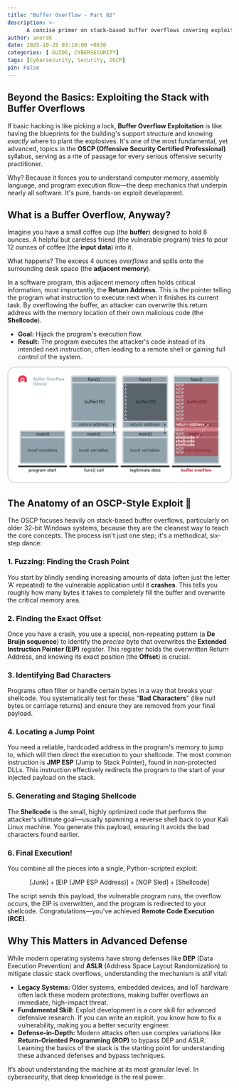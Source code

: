 ```yaml
--- 
title: "Buffer Overflow - Part 02"
description: >-
      A concise primer on stack-based buffer overflows covering exploitation techniques, common mitigations, and defensive best practices.
author: anorak
date: 2025-10-25 03:10:00 +0530
categories: [ GUIDE, CYBERSECURITY]
tags: [Cybersecurity, Security, OSCP]
pin: False
--- 
```


 ## Beyond the Basics: Exploiting the Stack with Buffer Overflows  

If basic hacking is like picking a lock, **Buffer Overflow Exploitation** is like having the blueprints for the building's support structure and knowing *exactly* where to plant the explosives. It's one of the most fundamental, yet advanced, topics in the **OSCP (Offensive Security Certified Professional)** syllabus, serving as a rite of passage for every serious offensive security practitioner.

Why? Because it forces you to understand computer memory, assembly language, and program execution flow—the deep mechanics that underpin nearly all software. It's pure, hands-on exploit development.
 

## What is a Buffer Overflow, Anyway?  

Imagine you have a small coffee cup (the **buffer**) designed to hold 8 ounces. A helpful but careless friend (the vulnerable program) tries to pour 12 ounces of coffee (the **input data**) into it.

What happens? The excess 4 ounces *overflows* and spills onto the surrounding desk space (the **adjacent memory**).

In a software program, this adjacent memory often holds critical information, most importantly, the **Return Address**. This is the pointer telling the program what instruction to execute next when it finishes its current task. By overflowing the buffer, an attacker can overwrite this return address with the memory location of their own malicious code (the **Shellcode**).

* **Goal:** Hijack the program's execution flow.
* **Result:** The program executes the attacker's code instead of its intended next instruction, often leading to a remote shell or gaining full control of the system.

 ![Buffer-Overflow](/assets/img/202510/buffer-overflow.png)
    
## The Anatomy of an OSCP-Style Exploit 🔬

The OSCP focuses heavily on stack-based buffer overflows, particularly on older 32-bit Windows systems, because they are the cleanest way to teach the core concepts. The process isn't just one step; it's a methodical, six-step dance:

### 1. Fuzzing: Finding the Crash Point

You start by blindly sending increasing amounts of data (often just the letter 'A' repeated) to the vulnerable application until it **crashes**. This tells you roughly how many bytes it takes to completely fill the buffer and overwrite the critical memory area.

### 2. Finding the Exact Offset

Once you have a crash, you use a special, non-repeating pattern (a **De Bruijn sequence**) to identify the *precise* byte that overwrites the **Extended Instruction Pointer (EIP)** register. This register holds the overwritten Return Address, and knowing its exact position (the **Offset**) is crucial.

### 3. Identifying Bad Characters

Programs often filter or handle certain bytes in a way that breaks your shellcode. You systematically test for these "**Bad Characters**" (like null bytes or carriage returns) and ensure they are removed from your final payload.

### 4. Locating a Jump Point

You need a reliable, hardcoded address in the program's memory to jump to, which will then direct the execution to your shellcode. The most common instruction is **JMP ESP** (Jump to Stack Pointer), found in non-protected DLLs. This instruction effectively redirects the program to the start of your injected payload on the stack.

### 5. Generating and Staging Shellcode

The **Shellcode** is the small, highly optimized code that performs the attacker's ultimate goal—usually spawning a reverse shell back to your Kali Linux machine. You generate this payload, ensuring it avoids the bad characters found earlier.

### 6. Final Execution!

You combine all the pieces into a single, Python-scripted exploit:

$$[\text{Junk}] + [\text{EIP (JMP ESP Address)}] + [\text{NOP Sled}] + [\text{Shellcode}]$$

The script sends this payload, the vulnerable program runs, the overflow occurs, the EIP is overwritten, and the program is redirected to your shellcode. Congratulations—you've achieved **Remote Code Execution (RCE)**.

 

## Why This Matters in Advanced Defense

While modern operating systems have strong defenses like **DEP** (Data Execution Prevention) and **ASLR** (Address Space Layout Randomization) to mitigate classic stack overflows, understanding the mechanism is *still* vital:

* **Legacy Systems:** Older systems, embedded devices, and IoT hardware often lack these modern protections, making buffer overflows an immediate, high-impact threat.
* **Fundamental Skill:** Exploit development is a core skill for advanced defensive research. If you can write an exploit, you know how to fix a vulnerability, making you a better security engineer.
* **Defense-in-Depth:** Modern attacks often use complex variations like **Return-Oriented Programming (ROP)** to bypass DEP and ASLR. Learning the basics of the stack is the starting point for understanding these advanced defenses and bypass techniques.

It’s about understanding the machine at its most granular level. In cybersecurity, that deep knowledge is the real power. 